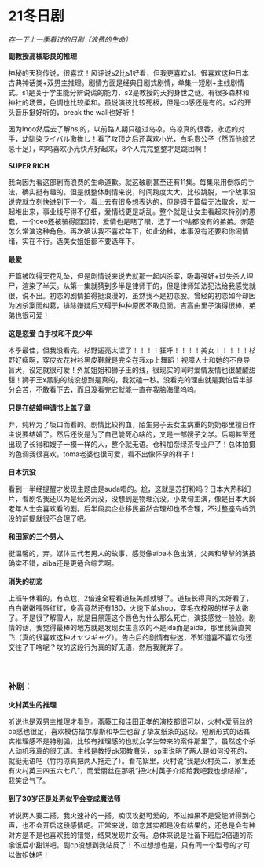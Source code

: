 # 21冬日剧

*存一下上一季看过的日剧（浪费的生命）*
<br/>

**副教授高槻彰良的推理**

神秘的天狗传说，很喜欢！风评说s2比s1好看，但我更喜欢s1。很喜欢这种日本古典神话类+双男主推理。剧情方面是经典日剧式剧情，单集一短剧+主线剧情式。s1是关于学生能分辨说谎的能力，s2是教授的天狗身世之谜。有很多森林和神社的场景，色调也比较柔和。虽说演技比较死板，但是cp感还是有的。s2的开头音乐挺好听的，break the wall也好听！

因为Inoo然后去了解hsj的，以前路人期只磕过岛凉，岛凉真的很香，永远的对手，幼馴染ライバル激推し！看了攻顶之后还喜欢小光，白毛贵公子（然而他综艺感十足），呜呜喜欢小光快点好起来，8个人完完整整才是跳团啊！
<br/><br/>
**SUPER RICH**

我向因为看这部剧而浪费的生命道歉。就这破剧甚至还有11集。每集采用倒叙的手法，确实挺有趣的。但是就整体剧情来说，时间跨度太大，比较跳脱，一个故事没说完就立刻快进到下一个。看上去有很多想表达的，但是碍于篇幅无法取舍，就一起堆出来，事业线写得不仔细，爱情线更是胡乱。整个就是让女主看起来特别的愚蠢，一个ceo还被骗得团团转，爱情也是瞎了眼，选了一个啥都没有的弟弟。赤楚怎么常演这种角色。再次确认我不喜欢年下，如此幼稚，本事没有还要和你闹情绪，实在不行。选美女姐姐都不要选年下。
<br/><br/>
**最爱**

开篇被吹得天花乱坠，但是剧情说来说去就那一起凶杀案，吸毒强奸+过失杀人埋尸，渲染了半天。从第一集就猜到多半是律师干的，但是律师知法犯法给我感觉就很，说不出。初恋的剧情拍得挺浪漫的，虽然我不是初恋股。曾经的初恋如今却因为凶杀案而纠葛，排除嫌疑后又碍于种种原因不敢见面。吉高由里子演得很棒，弟弟也很可爱！
<br/><br/>
**这是恋爱 白手杖和不良少年**

本季最佳，但我没看完。杉野遥亮太涩了！！！！狂呼！！！！美女！！！！！杉野好瘦啊，穿皮衣花衬衫黑皮鞋就是完全在我xp上舞蹈！视障人士和她的不良导盲犬，设定就很可爱！外加姐姐和狮子王的线，很现实的同时爱情友情也很酸酸甜甜！狮子王x黑豹的线没想到是真的，我就磕一秒。没看完的理由就是我怕后半部分会苦，不敢看下去，而且没看完它就能一直在我脑海里呜呜。
<br/><br/>
**只是在结婚申请书上盖了章**

弃，纯粹为了坂口而看的。剧情比较狗血，陌生男子去女主病重的奶奶那里擅自作主说要结婚了。然后还说是为了自己能死心啥的，又是一部嫂子文学。后期甚至还出现了长得和嫂子一模一样的人，整个就无语。仓科加奈绿茶专业户了！总体拍摄的色调我很喜欢，toma老婆也很可爱，看不出像怀孕的样子！
<br/><br/>
**日本沉没**

看到一半经提醒才发现主题曲是suda唱的。尬，这就是苏打粉吗？日本大热科幻片，看剧名我还以为是经济沉没，没想到是物理沉没。小栗旬主演，像是日本大龄老年人士会喜欢看的剧。后半段卖企业移民虽然合理却也不合理，不过整座岛屿沉没的前提就很不合理了吧。
<br/><br/>
**和田家的三个男人**

挺温馨的，弃。媒体三代老男人的故事，感觉像aiba本色出演，父亲和爷爷的演技确实不错，aiba还是更适合综艺啊。
<br/><br/>
**消失的初恋**

上班午休看的，有点尬，2倍速全程看道枝美颜就够了。道枝长得真的太好看了，白白嫩嫩嘴唇红红，身高竟然还有180，火速下单shop，穿毛衣校服的样子太嫩了。不是很了解雪人，就是目黑莲这个唇色为什么那么死亡，演技感觉一般般。剧情的话，我觉得最棒的地方就是发现女生喜欢的不是ida而是aida，那里我简直笑飞（真的很喜欢这种オヤジギャグ）。告白后的剧情有些迷，不知道喜不喜欢你还交往了干啥呢？攻的这段行为真的好无语，然后我就弃了。
<br/><br/><br/>
### 补剧：

**火村英生的推理**

听说也是双男主推理才看到。斋藤工和洼田正孝的演技都很可以，火村x爱丽丝的cp感也很足，喜欢模仿福尔摩斯和华生也留了挚友纸条的这段。短剧形式的话其实推理感不是特别强，比较有推理感的也就女学生带来的案件那里了，虽然这个杀人动机我真的很无语。主线是教授pk邪教魔头，sp里说明了两人是如何没死的，就挺无语吧（竹内凉真把两人拖走了）。看花絮里，火村说“我是火村英二，家里还有火村英三四五六七八”，而爱丽丝在那吼“把火村英子介绍给我吧我也想结婚”，我笑岔气了。
<br/><br/>
**到了30岁还是处男似乎会变成魔法师**

听说两人要二搭，我火速补的一搭。痴汉攻挺可爱的，不过如果不是受能听得到心声，也不会开启这段感情吧。正常来说，暗恋其实都是没有结果的，还总是会有种对方是不是也喜欢我的错觉，结果发现并没有。总体来说是社畜下班后2倍速的茶余饭后小甜饼吧。副cp没想到我站反了！不过想想也是，只有同一个型号的才可以做姐妹吧！
